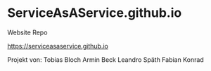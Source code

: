 # ServiceAsAService.github.io
Website Repo

https://serviceasaservice.github.io

Projekt von:
Tobias Bloch
Armin Beck
Leandro Späth
Fabian Konrad
